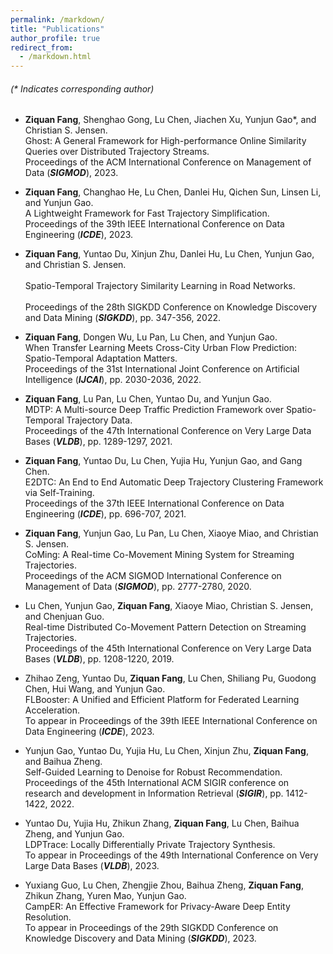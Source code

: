 ```yaml
---
permalink: /markdown/
title: "Publications"
author_profile: true
redirect_from: 
  - /markdown.html
---
```


###### (* Indicates corresponding author)

- **Ziquan Fang**, Shenghao Gong, Lu Chen, Jiachen Xu, Yunjun Gao*, and Christian S. Jensen.<br>
Ghost: A General Framework for High-performance Online Similarity Queries over Distributed Trajectory Streams.<br>
Proceedings of the ACM International Conference on Management of Data (***SIGMOD***), 2023.

- **Ziquan Fang**, Changhao He, Lu Chen, Danlei Hu, Qichen Sun, Linsen Li, and Yunjun Gao.<br> 
A Lightweight Framework for Fast Trajectory Simplification.<br> 
Proceedings of the 39th IEEE International Conference on Data Engineering (***ICDE***), 2023.

- **Ziquan Fang**, Yuntao Du, Xinjun Zhu, Danlei Hu, Lu Chen, Yunjun Gao, and Christian S. Jensen.<br>  
Spatio-Temporal Trajectory Similarity Learning in Road Networks.<br>  
Proceedings of the 28th SIGKDD Conference on Knowledge Discovery and Data Mining (***SIGKDD***), pp. 347-356, 2022. 
        
 - **Ziquan Fang**, Dongen Wu, Lu Pan, Lu Chen, and Yunjun Gao.<br> 
 When Transfer Learning Meets Cross-City Urban Flow Prediction: Spatio-Temporal Adaptation Matters.<br> 
 Proceedings of the 31st International Joint Conference on Artificial Intelligence (***IJCAI***), pp. 2030-2036, 2022. 
        
 - **Ziquan Fang**, Lu Pan, Lu Chen, Yuntao Du, and Yunjun Gao.<br> 
 MDTP: A Multi-source Deep Traffic Prediction Framework over Spatio-Temporal Trajectory Data.<br> 
 Proceedings of the 47th International Conference on Very Large Data Bases (***VLDB***), pp. 1289-1297, 2021.
        
 - **Ziquan Fang**, Yuntao Du, Lu Chen, Yujia Hu, Yunjun Gao, and Gang Chen.<br> 
 E2DTC: An End to End Automatic Deep Trajectory Clustering Framework via Self-Training.<br> 
 Proceedings of the 37th IEEE International Conference on Data Engineering (***ICDE***), pp. 696-707, 2021. 
        
 - **Ziquan Fang**, Yunjun Gao, Lu Pan, Lu Chen, Xiaoye Miao, and Christian S. Jensen.<br> 
 CoMing: A Real-time Co-Movement Mining System for Streaming Trajectories.<br> 
 Proceedings of the ACM SIGMOD International Conference on Management of Data (***SIGMOD***), pp. 2777-2780, 2020. 
        
 - Lu Chen, Yunjun Gao, **Ziquan Fang**, Xiaoye Miao, Christian S. Jensen, and Chenjuan Guo.<br> 
 Real-time Distributed Co-Movement Pattern Detection on Streaming Trajectories.<br> 
 Proceedings of the 45th International Conference on Very Large Data Bases (***VLDB***), pp. 1208-1220, 2019.
        
 - Zhihao Zeng, Yuntao Du, **Ziquan Fang**, Lu Chen, Shiliang Pu, Guodong Chen, Hui Wang, and Yunjun Gao.<br> 
 FLBooster: A Unified and Efficient Platform for Federated Learning Acceleration.<br> 
 To appear in Proceedings of the 39th IEEE International Conference on Data Engineering (***ICDE***), 2023. 
        
 - Yunjun Gao, Yuntao Du, Yujia Hu, Lu Chen, Xinjun Zhu, **Ziquan Fang**, and Baihua Zheng.<br> 
 Self-Guided Learning to Denoise for Robust Recommendation.<br> 
 Proceedings of the 45th International ACM SIGIR conference on research and development in Information Retrieval (***SIGIR***), pp. 1412-1422, 2022.
        
 - Yuntao Du, Yujia Hu, Zhikun Zhang, **Ziquan Fang**, Lu Chen, Baihua Zheng, and Yunjun Gao.<br> 
 LDPTrace: Locally Differentially Private Trajectory Synthesis.<br> 
 To appear in Proceedings of the 49th International Conference on Very Large Data Bases (***VLDB***), 2023.
        
 - Yuxiang Guo, Lu Chen, Zhengjie Zhou, Baihua Zheng, **Ziquan Fang**, Zhikun Zhang, Yuren Mao, Yunjun Gao.<br> 
 CampER: An Effective Framework for Privacy-Aware Deep Entity Resolution.<br> 
 To appear in Proceedings of the 29th SIGKDD Conference on Knowledge Discovery and Data Mining (***SIGKDD***), 2023.


